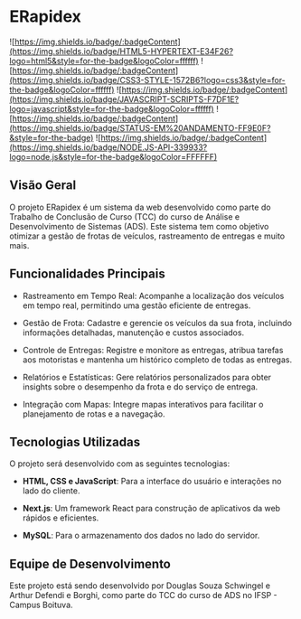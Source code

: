 # ERapidex

![https://img.shields.io/badge/:badgeContent](https://img.shields.io/badge/HTML5-HYPERTEXT-E34F26?logo=html5&style=for-the-badge&logoColor=ffffff) ![https://img.shields.io/badge/:badgeContent](https://img.shields.io/badge/CSS3-STYLE-1572B6?logo=css3&style=for-the-badge&logoColor=ffffff) ![https://img.shields.io/badge/:badgeContent](https://img.shields.io/badge/JAVASCRIPT-SCRIPTS-F7DF1E?logo=javascript&style=for-the-badge&logoColor=ffffff) ![https://img.shields.io/badge/:badgeContent](https://img.shields.io/badge/STATUS-EM%20ANDAMENTO-FF9E0F?&style=for-the-badge) ![https://img.shields.io/badge/:badgeContent](https://img.shields.io/badge/NODE.JS-API-339933?logo=node.js&style=for-the-badge&logoColor=FFFFFF)

## Visão Geral

O projeto ERapidex é um sistema da web desenvolvido como parte do Trabalho de Conclusão de Curso (TCC) do curso de Análise e Desenvolvimento de Sistemas (ADS). Este sistema tem como objetivo otimizar a gestão de frotas de veículos, rastreamento de entregas e muito mais.

## Funcionalidades Principais

- Rastreamento em Tempo Real: Acompanhe a localização dos veículos em tempo real, permitindo uma gestão eficiente de entregas.

- Gestão de Frota: Cadastre e gerencie os veículos da sua frota, incluindo informações detalhadas, manutenção e custos associados.

- Controle de Entregas: Registre e monitore as entregas, atribua tarefas aos motoristas e mantenha um histórico completo de todas as entregas.

- Relatórios e Estatísticas: Gere relatórios personalizados para obter insights sobre o desempenho da frota e do serviço de entrega.

- Integração com Mapas: Integre mapas interativos para facilitar o planejamento de rotas e a navegação.

## Tecnologias Utilizadas

O projeto será desenvolvido com as seguintes tecnologias:

- **HTML, CSS e JavaScript**: Para a interface do usuário e interações no lado do cliente.

- **Next.js**: Um framework React para construção de aplicativos da web rápidos e eficientes.

- **MySQL**: Para o armazenamento dos dados no lado do servidor.

## Equipe de Desenvolvimento

Este projeto está sendo desenvolvido por Douglas Souza Schwingel e Arthur Defendi e Borghi, como parte do TCC do curso de ADS no IFSP - Campus Boituva.
